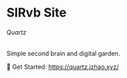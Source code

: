# SlRvb Site
###### Quartz
Simple second brain and digital garden.

🔗 Get Started: https://quartz.jzhao.xyz/